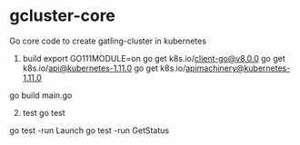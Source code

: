 # gcluster-core

Go core code to create gatling-cluster in kubernetes

1) build
export GO111MODULE=on
go get k8s.io/client-go@v8.0.0
go get k8s.io/api@kubernetes-1.11.0
go get k8s.io/apimachinery@kubernetes-1.11.0

go build main.go

2) test
go test

go test -run Launch
go test -run GetStatus
